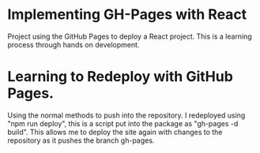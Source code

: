 # Implementing GH-Pages with React  
Project using the GitHub Pages to deploy a React project. This is a learning process through hands on development.

# Learning to Redeploy with GitHub Pages.
Using the normal methods to push into the repository. 
I redeployed using "npm run deploy", this is a script put into the package as "gh-pages -d build". This allows me to deploy the site again with changes to the repository as it pushes the branch gh-pages.